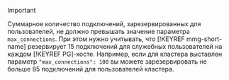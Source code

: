> [!IMPORTANT]
> 
> Суммарное количество подключений, зарезервированных для пользователей, не должно превышать значение параметра `max_connections`. При этом нужно учитывать, что [!KEYREF mmg-short-name] резервирует 15 подключений для служебных пользователей на каждом [!KEYREF PG]-хосте. Например, если для кластера выставлен параметр `"max_connections": 100` вы можете зарезервировать не больше 85 подключений для пользователей кластера.
